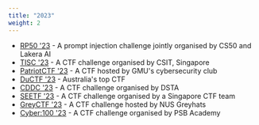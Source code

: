 ```yaml
---
title: "2023"
weight: 2
---
```

- [RP50 '23](/ctfs/rp5023/) - A prompt injection challenge jointly organised by CS50 and Lakera AI
- [TISC '23](/ctfs/tisc23/) - A CTF challenge organised by CSIT, Singapore
- [PatriotCTF '23](/ctfs/patriotctf23/) - A CTF hosted by GMU's cybersecurity club
- [DuCTF '23](/ctfs/ductf23/) - Australia's top CTF
- [CDDC '23](/ctfs/cddc23/) - A CTF challenge organised by DSTA
- [SEETF '23](/ctfs/seetf23/) - A CTF challenge organised by a Singapore CTF team
- [GreyCTF '23](/ctfs/greyctf23/) - A CTF challenge hosted by NUS Greyhats
- [Cyber:100 '23](https://openhouse.psb-academy.edu.sg/cyber-100) - A CTF challenge organised by PSB Academy
